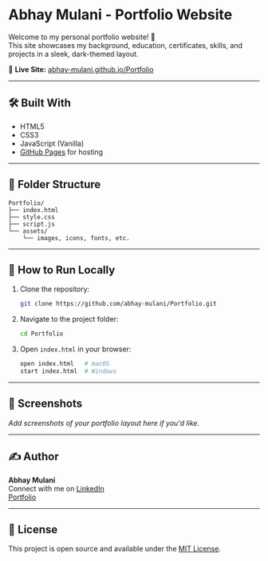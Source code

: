 # Abhay Mulani - Portfolio Website

Welcome to my personal portfolio website! 🎉  
This site showcases my background, education, certificates, skills, and projects in a sleek, dark-themed layout.

🔗 **Live Site:** [abhay-mulani.github.io/Portfolio](https://abhay-mulani.github.io/Portfolio/)

---

## 🛠️ Built With

- HTML5
- CSS3
- JavaScript (Vanilla)
- [GitHub Pages](https://pages.github.com/) for hosting

---

## 📂 Folder Structure

```
Portfolio/
├── index.html
├── style.css
├── script.js
└── assets/
    └── images, icons, fonts, etc.
```

---

## 🚀 How to Run Locally

1. Clone the repository:
   ```bash
   git clone https://github.com/abhay-mulani/Portfolio.git
   ```

2. Navigate to the project folder:
   ```bash
   cd Portfolio
   ```

3. Open `index.html` in your browser:
   ```bash
   open index.html   # macOS
   start index.html  # Windows
   ```

---

## 📸 Screenshots

_Add screenshots of your portfolio layout here if you'd like._

---

## ✍️ Author

**Abhay Mulani**  
Connect with me on [LinkedIn](https://www.linkedin.com/)  
[Portfolio](https://abhay-mulani.github.io/Portfolio/)

---

## 📄 License

This project is open source and available under the [MIT License](LICENSE).
